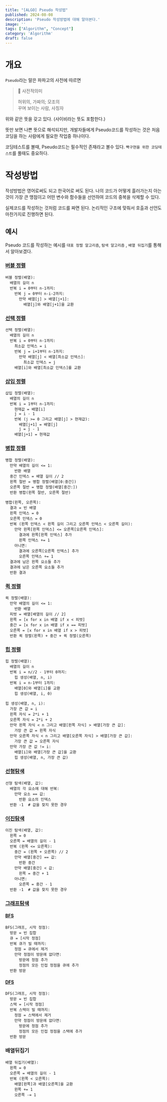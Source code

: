 ```yaml
---
title: "[ALGO] Pseudo 작성법"
published: 2024-08-08
description: 'Pseudo 작성방법에 대해 알아본다.'
image: ''
tags: ["Algorithm", "Concept"]
category: 'Algorithm'
draft: false 
---
```

# 개요

`Pseudo`라는 말은 파파고의 사전에 따르면

> 📖 사전적의미
>
> 허위의, 가짜의; 모조의  
> 꾸며 보이는 사람, 사칭자

위와 같은 뜻을 갖고 있다. (사이비라는 뜻도 포함한다.)  

뜻만 보면 나쁜 뜻으로 해석되지만, 개발자들에게 Pseudo코드를 작성하는 것은 처음 코딩을 하는 사람에게 필요한 작업중 하나이다.

코딩테스트를 볼때, Pseudo코드는 필수적인 존재라고 볼수 있다. `빡구현을 위한 코딩테스트`를 풀때도 중요하다.

# 작성방법

작성방법은 영어로써도 되고 한국어로 써도 된다. 나의 코드가 어떻게 흘러가는지 아는것이 가장 큰 맹점이고 어떤 변수와 함수들을 선언하여 코드의 중복을 삭제할 수 있다.  

실제코드를 작성하는 것처럼 코드를 짜면 된다. 논리적인 구조에 맞춰서 호출과 선언도 마찬가지로 진행하면 된다.

## 예시

Pseudo 코드를 작성하는 예시를 `대표 정렬 알고리즘`, `탐색 알고리즘` , `배열 뒤집기`를 통해서 알아보겠다.

### [버블 정렬](/blog/posts/algorithm/algo-sort/#1-버블정렬)

```plaintext
버블 정렬(배열):
  배열의 길이 n
  반복 i = 0부터 n-1까지:
    반복 j = 0부터 n-i-2까지:
      만약 배열[j] > 배열[j+1]:
        배열[j]와 배열[j+1]을 교환
```

### [선택 정렬](/blog/posts/algorithm/algo-sort/#2-선택정렬)

```plaintext
선택 정렬(배열):
  배열의 길이 n
  반복 i = 0부터 n-1까지:
    최소값 인덱스 = i
    반복 j = i+1부터 n-1까지:
      만약 배열[j] < 배열[최소값 인덱스]:
        최소값 인덱스 = j
    배열[i]와 배열[최소값 인덱스]를 교환
```

### [삽입 정렬](/blog/posts/algorithm/algo-sort/#3-삽입정렬)

```plaintext
삽입 정렬(배열):
  배열의 길이 n
  반복 i = 1부터 n-1까지:
    현재값 = 배열[i]
    j = i - 1
    반복 (j >= 0 그리고 배열[j] > 현재값):
      배열[j+1] = 배열[j]
      j = j - 1
    배열[j+1] = 현재값
```

### [병합 정렬](/blog/posts/algorithm/algo-sort/#4-병합정렬)

```plaintext
병합 정렬(배열):
  만약 배열의 길이 <= 1:
    반환 배열
  중간 인덱스 = 배열 길이 // 2
  왼쪽 절반 = 병합 정렬(배열[0:중간])
  오른쪽 절반 = 병합 정렬(배열[중간:])
  반환 병합(왼쪽 절반, 오른쪽 절반)

병합(왼쪽, 오른쪽):
  결과 = 빈 배열
  왼쪽 인덱스 = 0
  오른쪽 인덱스 = 0
  반복 (왼쪽 인덱스 < 왼쪽 길이 그리고 오른쪽 인덱스 < 오른쪽 길이):
    만약 왼쪽[왼쪽 인덱스] <= 오른쪽[오른쪽 인덱스]:
      결과에 왼쪽[왼쪽 인덱스] 추가
      왼쪽 인덱스 += 1
    아니면:
      결과에 오른쪽[오른쪽 인덱스] 추가
      오른쪽 인덱스 += 1
  결과에 남은 왼쪽 요소들 추가
  결과에 남은 오른쪽 요소들 추가
  반환 결과
```

### [퀵 정렬](/blog/posts/algorithm/algo-sort/#5-퀵정렬)

```plaintext
퀵 정렬(배열):
  만약 배열의 길이 <= 1:
    반환 배열
  피벗 = 배열[배열의 길이 // 2]
  왼쪽 = [x for x in 배열 if x < 피벗]
  중간 = [x for x in 배열 if x == 피벗]
  오른쪽 = [x for x in 배열 if x > 피벗]
  반환 퀵 정렬(왼쪽) + 중간 + 퀵 정렬(오른쪽)
```

### [힙 정렬](/blog/posts/algorithm/algo-sort/#6-힙정렬)

```plaintext
힙 정렬(배열):
  배열의 길이 n
  반복 i = n//2 - 1부터 0까지:
    힙 생성(배열, n, i)
  반복 i = n-1부터 1까지:
    배열[0]와 배열[i]를 교환
    힙 생성(배열, i, 0)

힙 생성(배열, n, i):
  가장 큰 값 = i
  왼쪽 자식 = 2*i + 1
  오른쪽 자식 = 2*i + 2
  만약 왼쪽 자식 < n 그리고 배열[왼쪽 자식] > 배열[가장 큰 값]:
    가장 큰 값 = 왼쪽 자식
  만약 오른쪽 자식 < n 그리고 배열[오른쪽 자식] > 배열[가장 큰 값]:
    가장 큰 값 = 오른쪽 자식
  만약 가장 큰 값 != i:
    배열[i]와 배열[가장 큰 값]을 교환
    힙 생성(배열, n, 가장 큰 값)
```

### [선형탐색](/blog/posts/algorithm/algo-searching/#선형탐색)

```plaintext
선형 탐색(배열, 값):
  배열의 각 요소에 대해 반복:
    만약 요소 == 값:
      반환 요소의 인덱스
  반환 -1  # 값을 찾지 못한 경우
```

### [이진탐색](/blog/posts/algorithm/algo-searching/#이진탐색)

```plaintext
이진 탐색(배열, 값):
  왼쪽 = 0
  오른쪽 = 배열의 길이 - 1
  반복 (왼쪽 <= 오른쪽):
    중간 = (왼쪽 + 오른쪽) // 2
    만약 배열[중간] == 값:
      반환 중간
    만약 배열[중간] < 값:
      왼쪽 = 중간 + 1
    아니면:
      오른쪽 = 중간 - 1
  반환 -1  # 값을 찾지 못한 경우
```

### [그래프탐색](/blog/posts/algorithm/algo-searching/#그래프-탐색)

#### [BFS](/blog/posts/algorithm/algo-searching/#bfs너비우선탐색)

```plaintext
BFS(그래프, 시작 정점):
  방문 = 빈 집합
  큐 = [시작 정점]
  반복 큐가 빌 때까지:
    정점 = 큐에서 제거
    만약 정점이 방문에 없다면:
      방문에 정점 추가
      정점의 모든 인접 정점을 큐에 추가
  반환 방문
```

#### [DFS](/blog/posts/algorithm/algo-searching/#dfs깊이우선탐색)

```plaintext
DFS(그래프, 시작 정점):
  방문 = 빈 집합
  스택 = [시작 정점]
  반복 스택이 빌 때까지:
    정점 = 스택에서 제거
    만약 정점이 방문에 없다면:
      방문에 정점 추가
      정점의 모든 인접 정점을 스택에 추가
  반환 방문
```

### 배열뒤집기

```plaintext
배열 뒤집기(배열):
  왼쪽 = 0
  오른쪽 = 배열의 길이 - 1
  반복 (왼쪽 < 오른쪽):
    배열[왼쪽]과 배열[오른쪽]을 교환
    왼쪽 += 1
    오른쪽 -= 1
```
